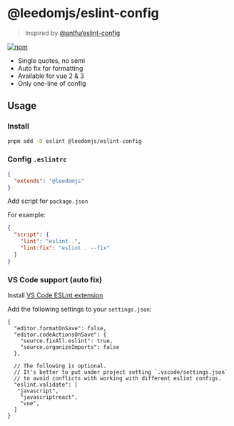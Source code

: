 # @leedomjs/eslint-config

> Inspired by [@antfu/eslint-config](https://github.com/antfu/eslint-config)

[![npm](https://img.shields.io/npm/v/@leedomjs/eslint-config?color=333&label=)](https://www.npmjs.com/package/@leedomjs/eslint-config)

- Single quotes, no semi
- Auto fix for formatting
- Available for vue 2 & 3
- Only one-line of config

## Usage

### Install

```bash
pnpm add -D eslint @leedomjs/eslint-config
```

### Config `.eslintrc`

```json
{
  "extends": "@leedomjs"
}
````

Add script for `package.json`

For example:

```json
{
  "script": {
    "lint": "eslint .",
    "lint:fix": "eslint . --fix"
  }
}
```

### VS Code support (auto fix)

Install [VS Code ESLint extension](https://marketplace.visualstudio.com/items?itemName=dbaeumer.vscode-eslint)

Add the following settings to your `settings.json`:

```jsonc
{
  "editor.formatOnSave": false,
  "editor.codeActionsOnSave": {
    "source.fixAll.eslint": true,
    "source.organizeImports": false
  },

  // The following is optional.
  // It's better to put under project setting `.vscode/settings.json`
  // to avoid conflicts with working with different eslint configs.
  "eslint.validate": [
   "javascript",
    "javascriptreact",
    "vue",
  ]
}
```
